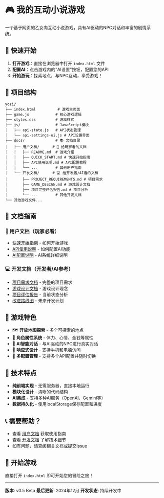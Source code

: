 # 🎮 我的互动小说游戏

一个基于网页的乙女向互动小说游戏，具有AI驱动的NPC对话和丰富的剧情系统。

## 🚀 快速开始

1. **打开游戏**：直接在浏览器中打开 `index.html` 文件
2. **配置AI**：点击游戏内的"AI设置"按钮，配置您的API
3. **开始游玩**：探索地点，与NPC互动，享受游戏！

## 📁 项目结构

```
yozi/
├── index.html          # 游戏主页面
├── game.js            # 核心游戏逻辑
├── styles.css         # 游戏样式
├── js/                # JavaScript模块
│   ├── api-state.js   # API状态管理
│   └── api-settings-ui.js # API设置界面
├── docs/              # 📚 文档目录
│   ├── 用户文档/      # 👤 给玩家看的文档
│   │   ├── README.md  # 游戏介绍
│   │   ├── QUICK_START.md # 快速开始指南
│   │   ├── API使用说明.md # API配置教程
│   │   └── ...        # 其他用户指南
│   └── 开发文档/      # 💻 给开发者/AI看的文档
│       ├── PROJECT_REQUIREMENTS.md # 项目需求
│       ├── GAME_DESIGN.md # 游戏设计文档
│       ├── 项目完整评估报告.md # 项目分析
│       └── ...        # 其他开发文档
└── 其他游戏文件...
```

## 📖 文档指南

### 👤 用户文档（玩家必看）
- [快速开始指南](docs/用户文档/QUICK_START.md) - 如何开始游戏
- [API使用说明](docs/用户文档/API使用说明.md) - 如何配置AI功能
- [AI配置说明](docs/用户文档/AI配置说明.md) - AI系统详细说明

### 💻 开发文档（开发者/AI参考）
- [项目需求文档](docs/开发文档/PROJECT_REQUIREMENTS.md) - 完整的项目需求
- [游戏设计文档](docs/开发文档/GAME_DESIGN.md) - 游戏设计理念
- [项目评估报告](docs/开发文档/项目完整评估报告.md) - 当前状态分析
- [改进路线图](docs/开发文档/项目改进路线图.md) - 未来开发计划

## 🎯 游戏特色

- 🗺️ **开放地图探索** - 多个可探索的地点
- 👤 **角色属性系统** - 体力、心情、金钱等属性
- 🤖 **AI智能对话** - 与AI驱动的NPC进行真实对话
- 📱 **响应式设计** - 支持手机和电脑访问
- 💾 **多配置管理** - 支持多个API配置并随时切换

## 🔧 技术特点

- **纯前端实现** - 无需服务器，直接本地运行
- **模块化设计** - 清晰的代码结构
- **AI集成** - 支持多种AI服务（OpenAI、Gemini等）
- **数据持久化** - 使用localStorage保存配置和进度

## 📞 需要帮助？

- 查看 [用户文档](docs/用户文档/) 获取使用指南
- 查看 [开发文档](docs/开发文档/) 了解技术细节
- 如有问题，请查阅相关文档或提交Issue

## 🎉 开始游戏

直接打开 `index.html` 即可开始您的冒险之旅！

---

**版本**: v0.5 Beta
**最后更新**: 2024年12月
**开发状态**: 持续开发中